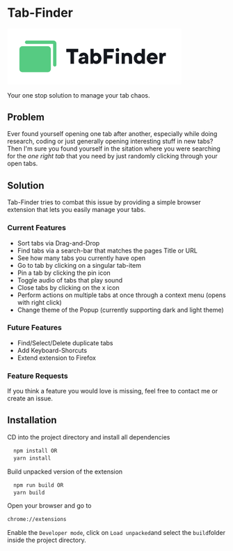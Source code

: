 # Tab-Finder

<img src="https://github.com/markusbink/tab-finder/blob/assets/tabfinder-logo.png" width="400"/>

Your one stop solution to manage your tab chaos.

## Problem

Ever found yourself opening one tab after another, especially while doing research, coding or just generally opening interesting stuff in new tabs? Then I'm sure you found yourself in the sitation where you were searching for the _one right tab_ that you need by just randomly clicking through your open tabs.

## Solution

Tab-Finder tries to combat this issue by providing a simple browser extension that lets you easily manage your tabs.

### Current Features

- Sort tabs via Drag-and-Drop
- Find tabs via a search-bar that matches the pages Title or URL
- See how many tabs you currently have open
- Go to tab by clicking on a singular tab-item
- Pin a tab by clicking the pin icon
- Toggle audio of tabs that play sound
- Close tabs by clicking on the x icon
- Perform actions on multiple tabs at once through a context menu (opens with right click)
- Change theme of the Popup (currently supporting dark and light theme)

### Future Features

- Find/Select/Delete duplicate tabs
- Add Keyboard-Shorcuts
- Extend extension to Firefox

### Feature Requests

If you think a feature you would love is missing, feel free to contact me or create an issue.

## Installation

CD into the project directory and install all dependencies

```bash
  npm install OR
  yarn install
```

Build unpacked version of the extension

```bash
  npm run build OR
  yarn build
```

Open your browser and go to

```bash
chrome://extensions
```

Enable the `Developer mode`, click on `Load unpacked`and select the `build`folder inside the project directory.
